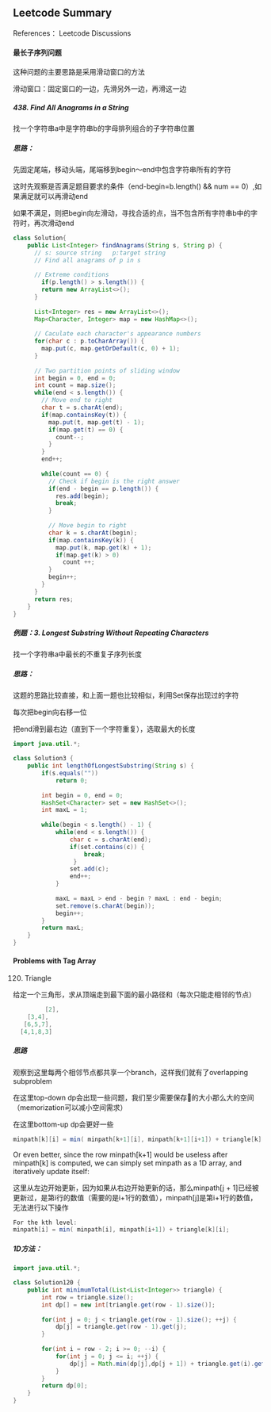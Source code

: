 ## Leetcode Summary

References： Leetcode Discussions



#### 最长子序列问题

这种问题的主要思路是采用滑动窗口的方法

滑动窗口：固定窗口的一边，先滑另外一边，再滑这一边



##### 438. Find All Anagrams in a String

找一个字符串a中是字符串b的字母排列组合的子字符串位置

##### 思路：

先固定尾端，移动头端，尾端移到begin～end中包含字符串所有的字符

这时先观察是否满足题目要求的条件（end-begin=b.length() && num == 0）,如果满足就可以再滑动end

如果不满足，则把begin向左滑动，寻找合适的点，当不包含所有字符串b中的字符时，再次滑动end

```java
class Solution{
    public List<Integer> findAnagrams(String s, String p) {
      // s: source string	p:target string
      // Find all anagrams of p in s
      
      // Extreme conditions
    	if(p.length() > s.length()) {
        return new ArrayList<>();
      }
      
      List<Integer> res = new ArrayList<>();
      Map<Character, Integer> map = new HashMap<>();
      
      // Caculate each character's appearance numbers
      for(char c : p.toCharArray()) {
        map.put(c, map.getOrDefault(c, 0) + 1);
      }
      
      // Two partition points of sliding window
      int begin = 0, end = 0;
      int count = map.size();				
      while(end < s.length()) {
        // Move end to right
        char t = s.charAt(end);
        if(map.containsKey(t)) {
          map.put(t, map.get(t) - 1);
          if(map.get(t) == 0) {
            count--;
          }
        }
        end++;
        
        while(count == 0) {
          // Check if begin is the right answer
          if(end - begin == p.length()) {
            res.add(begin);
            break;
          }
          
          // Move begin to right
          char k = s.charAt(begin);
          if(map.containsKey(k)) {
            map.put(k, map.get(k) + 1);
            if(map.get(k) > 0)
              count ++;
          }
          begin++;
        }  
      }
      return res;
    }
}
```



##### 例题：3. Longest Substring Without Repeating Characters

找一个字符串a中最长的不重复子序列长度

##### 思路：

这题的思路比较直接，和上面一题也比较相似，利用Set保存出现过的字符

每次把begin向右移一位

把end滑到最右边（直到下一个字符重复），选取最大的长度

```java
import java.util.*;

class Solution3 {
    public int lengthOfLongestSubstring(String s) {
        if(s.equals(""))
            return 0;
        
        int begin = 0, end = 0;
        HashSet<Character> set = new HashSet<>();
        int maxL = 1;
        
        while(begin < s.length() - 1) {
            while(end < s.length()) {
                char c = s.charAt(end);
                if(set.contains(c)) {
                    break;
                 }
                set.add(c);
                end++;
            }
            
            maxL = maxL > end - begin ? maxL : end - begin;
            set.remove(s.charAt(begin));
            begin++;
        }
        return maxL;
    }
}
```



#### Problems with Tag Array

120. Triangle

给定一个三角形，求从顶端走到最下面的最小路径和（每次只能走相邻的节点）

```java
		 [2],
    [3,4],
   [6,5,7],
  [4,1,8,3]
```

##### 思路

观察到这里每两个相邻节点都共享一个branch，这样我们就有了overlapping subproblem

在这里top-down dp会出现一些问题，我们至少需要保存🌲的大小那么大的空间（memorization可以减小空间需求）

在这里bottom-up dp会更好一些

```java
minpath[k][i] = min( minpath[k+1][i], minpath[k+1][i+1]) + triangle[k][i];
```

Or even better, since the row minpath[k+1] would be useless after minpath[k] is computed, we can simply set minpath as a 1D array, and iteratively update itself:

这里从左边开始更新，因为如果从右边开始更新的话，那么minpath[j + 1]已经被更新过，是第i行的数值（需要的是i+1行的数值），minpath[j]是第i+1行的数值，无法进行以下操作

```java
For the kth level:
minpath[i] = min( minpath[i], minpath[i+1]) + triangle[k][i]; 
```



##### 1D方法：

```java
import java.util.*;

class Solution120 {
    public int minimumTotal(List<List<Integer>> triangle) {
        int row = triangle.size();
        int dp[] = new int[triangle.get(row - 1).size()];
        
        for(int j = 0; j < triangle.get(row - 1).size(); ++j) {
            dp[j] = triangle.get(row - 1).get(j);
        }
        
        for(int i = row - 2; i >= 0; --i) {
            for(int j = 0; j <= i; ++j) {
                dp[j] = Math.min(dp[j],dp[j + 1]) + triangle.get(i).get(j);
            }
        }
        return dp[0];
    }
}
```

